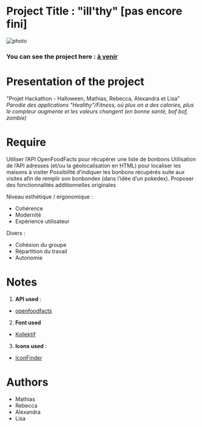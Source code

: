 # Project Title : "ill'thy" [pas encore fini]

![photo](https://www.casimages.com/i/181128044614360901.png)

### You can see the project here : [à venir]()

# Presentation of the project
"Projet Hackathon - Halloween, Mathias, Rebecca, Alexandra et Lisa"
*Parodie des applications "Healthy"/Fitness, où plus on a des calories, plus le compteur augmente et les valeurs changent (en bonne santé, bof bof, zombie)* 


# Require
Utiliser l’API OpenFoodFacts pour récupérer une liste de bonbons
Utilisation de l’API adresses (et/ou la géolocalisation en HTML) pour localiser les maisons à visiter
Possibilité d’indiquer les bonbons récupérés suite aux visites afin de remplir son bonbondex (dans l’idée d’un pokedex).
Proposer des fonctionnalités additionnelles originales

Niveau esthétique / ergonomique :
- Cohérence
- Modernité
- Expérience utilisateur

Divers :
- Cohésion du groupe
- Répartition du travail
- Autonomie

# Notes
1. **API used** :
- [openfoodfacts](https://fr.openfoodfacts.org/data)
2. **Font used** 
- [Kollektif](https://befonts.com/download/kollektif)
3. **Icons used** :
- [IconFinder](https://www.iconfinder.com/)


# Authors
- Mathias
- Rebecca 
- Alexandra 
- Lisa 
